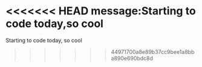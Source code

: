 <<<<<<< HEAD
message:Starting to code today,so cool
=======
Starting to code today, so cool
>>>>>>> 44971700a8e89b37cc9bee1a8bba890e690bdc8d
